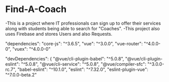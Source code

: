 # Find-A-Coach

-This is a project where IT professionals can sign up to offer their services along with students being able to search for "Coaches".
-This project also uses Firebase and stores Users and also Requests.

  "dependencies":
    "core-js": "^3.6.5",
    "vue": "^3.0.0",
    "vue-router": "^4.0.0-0",
    "vuex": "^4.0.0-0"
  
  "devDependencies": {
    "@vue/cli-plugin-babel": "^5.0.8",
    "@vue/cli-plugin-eslint": "^5.0.8",
    "@vue/cli-service": "^5.0.8",
    "@vue/compiler-sfc": "^3.0.0-rc.7",
    "babel-eslint": "^10.1.0",
    "eslint": "^7.32.0", 
    "eslint-plugin-vue": "^7.0.0-beta.2"
  
